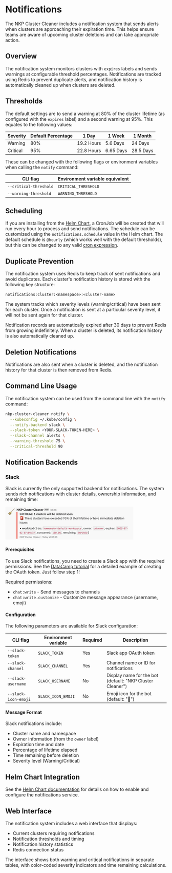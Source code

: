 # Notifications

The NKP Cluster Cleaner includes a notification system that sends alerts when clusters are approaching their expiration time. This helps ensure teams are aware of upcoming cluster deletions and can take appropriate action.

## Overview

The notification system monitors clusters with `expires` labels and sends warnings at configurable threshold percentages. Notifications are tracked using Redis to prevent duplicate alerts, and notification history is automatically cleaned up when clusters are deleted.

## Thresholds

The default settings are to send a warning at 80% of the cluster lifetime (as configured with the `expires` label) and a second warning at 95%. This equates to the following values:

| Severity | Default Percentage | 1 Day      | 1 Week    | 1 Month   |
|----------|--------------------|------------|-----------|-----------|
| Warning  | 80%                | 19.2 Hours | 5.6 Days  | 24 Days   |
| Critical | 95%                | 22.8 Hours | 6.65 Days | 28.5 Days |

These can be changed with the following flags or environment variables when calling the `notify` command:

| CLI flag | Environment variable equivalent |
| ---------|-------------------------------- |
| `--critical-threshold` | `CRITICAL_THRESHOLD` |
| `--warning-threshold`  | `WARNING_THRESHOLD` |

## Scheduling

If you are installing from the [Helm Chart](helm.md), a CronJob will be created that will run every hour to process and send notifications. The schedule can be customized using the `notifications.schedule` value in the Helm chart. The default schedule is `@hourly` (which works well with the default thresholds), but this can be changed to any valid [cron expression](https://kubernetes.io/docs/concepts/workloads/controllers/cron-jobs/#schedule-syntax). 

## Duplicate Prevention

The notification system uses Redis to keep track of sent notifications and avoid duplicates. Each cluster's notification history is stored with the following key structure:

```
notifications:cluster:<namespace>:<cluster-name>
```

The system tracks which severity levels (warning/critical) have been sent for each cluster. Once a notification is sent at a particular severity level, it will not be sent again for that cluster.

Notification records are automatically expired after 30 days to prevent Redis from growing indefinitely. When a cluster is deleted, its notification history is also automatically cleaned up.

## Deletion Notifications

Notifications are also sent when a cluster is deleted, and the notification history for that cluster is then removed from Redis.

## Command Line Usage

The notification system can be used from the command line with the `notify` command:

```bash
nkp-cluster-cleaner notify \
  --kubeconfig ~/.kube/config \
  --notify-backend slack \
  --slack-token <YOUR-SLACK-TOKEN-HERE> \
  --slack-channel alerts \
  --warning-threshold 75 \
  --critical-threshold 90
```

## Notification Backends

### Slack

Slack is currently the only supported backend for notifications. The system sends rich notifications with cluster details, ownership information, and remaining time:

<img src="/docs/slack.png" width="400">

#### Prerequisites

To use Slack notifications, you need to create a Slack app with the required permissions. See the [DataCamp tutorial](https://www.datacamp.com/tutorial/how-to-send-slack-messages-with-python) for a detailed example of creating the OAuth token. Just follow step 1!

Required permissions:
- `chat:write` - Send messages to channels
- `chat:write.customize` - Customize message appearance (username, emoji)

#### Configuration

The following parameters are available for Slack configuration:

| CLI flag | Environment variable | Required | Description |
|----------|---------------------|----------|-------------|
| `--slack-token` | `SLACK_TOKEN` | Yes | Slack app OAuth token |
| `--slack-channel` | `SLACK_CHANNEL` | Yes | Channel name or ID for notifications |
| `--slack-username` | `SLACK_USERNAME` | No | Display name for the bot (default: "NKP Cluster Cleaner") |
| `--slack-icon-emoji` | `SLACK_ICON_EMOJI` | No | Emoji icon for the bot (default: ":broom:") |

#### Message Format

Slack notifications include:
- Cluster name and namespace
- Owner information (from the `owner` label)
- Expiration time and date
- Percentage of lifetime elapsed
- Time remaining before deletion
- Severity level (Warning/Critical)

## Helm Chart Integration

See the [Helm Chart documentation](helm.md#notifications) for details on how to enable and configure the notifications service. 

## Web Interface

The notification system includes a web interface that displays:

- Current clusters requiring notifications
- Notification thresholds and timing
- Notification history statistics
- Redis connection status

The interface shows both warning and critical notifications in separate tables, with color-coded severity indicators and time remaining calculations.

